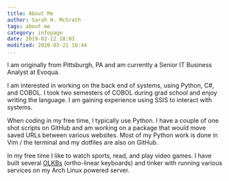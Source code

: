 ```yaml
---
title: About Me
author: Sarah H. McGrath
tags: about me
category: infopage
date: 2019-02-12 18:03
modified: 2020-03-21 18:44
...
```


I am originally from Pittsburgh, PA and am currently a Senior IT Business Analyst at Evoqua.

I am interested in working on the back end of systems, using Python, C#, and COBOL. I took two semesters of COBOL during grad school and enjoy writing the language. I am gaining experience using SSIS to interact with systems.

When coding in my free time, I typically use Python. I have a couple of one shot scripts on GitHub and am working on a package that would move saved URLs between various websites. Most of my Python work is done in Vim / the terminal and my dotfiles are also on GitHub.

In my free time I like to watch sports, read, and play video games. I have built several [OLKBs](https://olkb.com/) (ortho-linear keyboards) and tinker with running various services on my Arch Linux powered server.
